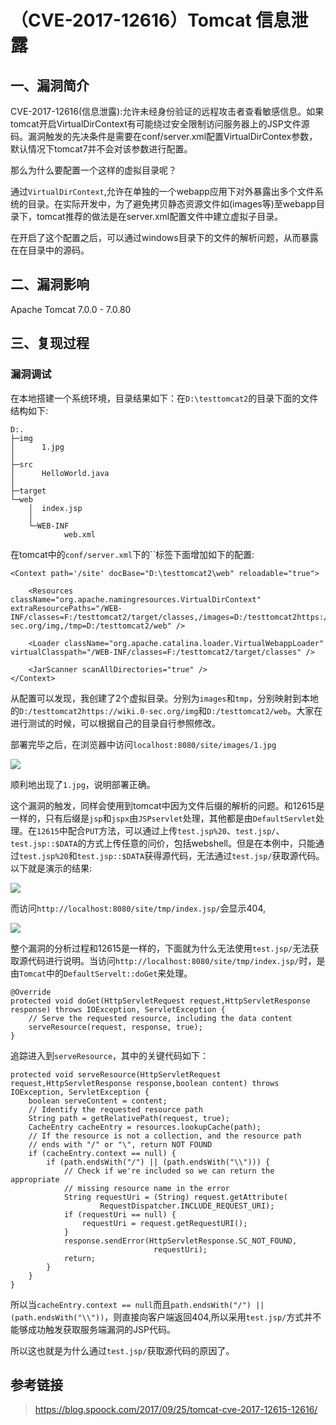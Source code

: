 （CVE-2017-12616）Tomcat 信息泄露
=================================

一、漏洞简介
------------

CVE-2017-12616(信息泄露):允许未经身份验证的远程攻击者查看敏感信息。如果tomcat开启VirtualDirContext有可能绕过安全限制访问服务器上的JSP文件源码。漏洞触发的先决条件是需要在conf/server.xml配置VirtualDirContex参数，默认情况下tomcat7并不会对该参数进行配置。

那么为什么要配置一个这样的虚拟目录呢？

通过`VirtualDirContext`,允许在单独的一个webapp应用下对外暴露出多个文件系统的目录。在实际开发中，为了避免拷贝静态资源文件如(images等)至webapp目录下，tomcat推荐的做法是在server.xml配置文件中建立虚拟子目录。

在开启了这个配置之后，可以通过windows目录下的文件的解析问题，从而暴露在在目录中的源码。

二、漏洞影响
------------

Apache Tomcat 7.0.0 - 7.0.80

三、复现过程
------------

### 漏洞调试

在本地搭建一个系统环境，目录结果如下：在`D:\testtomcat2`的目录下面的文件结构如下:

    D:.
    ├─img
    │      1.jpg
    │
    ├─src
    │      HelloWorld.java
    │
    ├─target
    └─web
        │  index.jsp
        │
        └─WEB-INF
                web.xml

在tomcat中的`conf/server.xml`下的\`\`标签下面增加如下的配置:

    <Context path='/site' docBase="D:\testtomcat2\web" reloadable="true">
        
        <Resources className="org.apache.namingresources.VirtualDirContext" extraResourcePaths="/WEB-INF/classes=F:/testtomcat2/target/classes,/images=D:/testtomcat2https://wiki.0-sec.org/img,/tmp=D:/testtomcat2/web" />
        
        <Loader className="org.apache.catalina.loader.VirtualWebappLoader" virtualClasspath="/WEB-INF/classes=F:/testtomcat2/target/classes" />
        
        <JarScanner scanAllDirectories="true" />
    </Context>

从配置可以发现，我创建了2个虚拟目录。分别为`images`和`tmp`，分别映射到本地的`D:/testtomcat2https://wiki.0-sec.org/img`和`D:/testtomcat2/web`。大家在进行测试的时候，可以根据自己的目录自行参照修改。

部署完毕之后，在浏览器中访问`localhost:8080/site/images/1.jpg`

![](resource/(CVE-2017-12616)Tomcat信息泄露/media/rId25.png)

顺利地出现了`1.jpg`，说明部署正确。

这个漏洞的触发，同样会使用到tomcat中因为文件后缀的解析的问题。和12615是一样的，只有后缀是`jsp`和`jspx`由`JSPservlet`处理，其他都是由`DefaultServlet`处理。在`12615`中配合`PUT`方法，可以通过上传`test.jsp%20`、`test.jsp/`、`test.jsp::$DATA`的方式上传任意的问价，包括webshell。但是在本例中，只能通过`test.jsp%20`和`test.jsp::$DATA`获得源代码，无法通过`test.jsp/`获取源代码。以下就是演示的结果:

![](resource/(CVE-2017-12616)Tomcat信息泄露/media/rId26.jpg)

而访问`http://localhost:8080/site/tmp/index.jsp/`会显示404,

![](resource/(CVE-2017-12616)Tomcat信息泄露/media/rId27.jpg)

整个漏洞的分析过程和12615是一样的，下面就为什么无法使用`test.jsp/`无法获取源代码进行说明。当访问`http://localhost:8080/site/tmp/index.jsp/`时，是由`Tomcat`中的`DefaultServelt::doGet`来处理。

    @Override
    protected void doGet(HttpServletRequest request,HttpServletResponse response) throws IOException, ServletException {
        // Serve the requested resource, including the data content
        serveResource(request, response, true);
    }

追踪进入到`serveResource`，其中的关键代码如下：

    protected void serveResource(HttpServletRequest request,HttpServletResponse response,boolean content) throws IOException, ServletException {
        boolean serveContent = content;
        // Identify the requested resource path
        String path = getRelativePath(request, true);
        CacheEntry cacheEntry = resources.lookupCache(path);
        // If the resource is not a collection, and the resource path
        // ends with "/" or "\", return NOT FOUND
        if (cacheEntry.context == null) {
            if (path.endsWith("/") || (path.endsWith("\\"))) {
                // Check if we're included so we can return the appropriate
                // missing resource name in the error
                String requestUri = (String) request.getAttribute(
                        RequestDispatcher.INCLUDE_REQUEST_URI);
                if (requestUri == null) {
                    requestUri = request.getRequestURI();
                }
                response.sendError(HttpServletResponse.SC_NOT_FOUND,
                                    requestUri);
                return;
            }
        }
    }

所以当`cacheEntry.context == null`而且`path.endsWith("/") || (path.endsWith("\\"))`，则直接向客户端返回404,所以采用`test.jsp/`方式并不能够成功触发获取服务端漏洞的JSP代码。

所以这也就是为什么通过`test.jsp/`获取源代码的原因了。

参考链接
--------

> https://blog.spoock.com/2017/09/25/tomcat-cve-2017-12615-12616/
